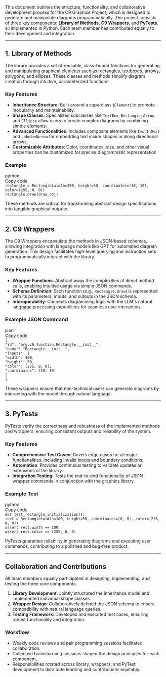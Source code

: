 This document outlines the structure, functionality, and collaborative development process for the C9 Graphics Project, which is designed to generate and manipulate diagrams programmatically. The project consists of three key components: **Library of Methods**, **C9 Wrappers**, and **PyTests**, all implemented in Python. Each team member has contributed equally to their development and integration.

---

## **1\. Library of Methods**

The library provides a set of reusable, class-bound functions for generating and manipulating graphical elements such as rectangles, textboxes, arrows, polygons, and ellipses. These classes and methods simplify diagram creation through intuitive, parameterized functions.

### **Key Features**

* **Inheritance Structure**: Built around a superclass (`Element`) to promote modularity and maintainability.  
* **Shape Classes**: Specialized subclasses like `TextBox`, `Rectangle`, `Arrow`, and `Ellipse` allow users to create complex diagrams by combining simple elements.  
* **Advanced Functionalities**: Includes composite elements like `TextInOval` and `LabeledArrow` for embedding text inside shapes or along directional arrows.  
* **Customizable Attributes**: Color, coordinates, size, and other visual properties can be customized for precise diagrammatic representation.

### **Example**

python  
Copy code  
`rectangle = Rectangle(width=100, height=50, coordinates=(10, 10), color=(255, 0, 0))`  
`rectangle.draw(draw_obj)`

These methods are critical for transforming abstract design specifications into tangible graphical outputs.

---

## **2\. C9 Wrappers**

The C9 Wrappers encapsulate the methods in JSON-based schemas, allowing integration with language models like GPT for automated diagram generation. This design facilitates high-level querying and instruction sets to programmatically interact with the library.

### **Key Features**

* **Wrapper Functions**: Abstract away the complexities of direct method calls, enabling intuitive usage via simple JSON commands.  
* **Schema Definition**: Each function (e.g., `Rectangle.draw`) is represented with its parameters, inputs, and outputs in the JSON schema.  
* **Interoperability**: Connects diagramming logic with the LLM's natural language processing capabilities for seamless user interaction.

### **Example JSON Command**

json  
Copy code  
`{`  
  `"id": "org.c9.function.Rectangle.__init__",`  
  `"name": "Rectangle.__init__",`  
  `"inputs": {`  
    `"width": 100,`  
    `"height": 50,`  
    `"color": [255, 0, 0],`  
    `"coordinates": [10, 10]`  
  `}`  
`}`

These wrappers ensure that non-technical users can generate diagrams by interacting with the model through natural language.

---

## **3\. PyTests**

PyTests verify the correctness and robustness of the implemented methods and wrappers, ensuring consistent outputs and reliability of the system.

### **Key Features**

* **Comprehensive Test Cases**: Covers edge cases for all major functionalities, including invalid inputs and boundary conditions.  
* **Automation**: Provides continuous testing to validate updates or extensions of the library.  
* **Integration Testing**: Tests the end-to-end functionality of JSON wrapper commands in conjunction with the graphics library.

### **Example Test**

python  
Copy code  
`def test_rectangle_initialization():`  
    `rect = Rectangle(width=100, height=50, coordinates=(0, 0), color=(255, 0, 0))`  
    `assert rect.width == 100`  
    `assert rect.color == (255, 0, 0)`

PyTests guarantee reliability in generating diagrams and executing user commands, contributing to a polished and bug-free product.

---

## **Collaboration and Contributions**

All team members equally participated in designing, implementing, and testing the three core components:

1. **Library Development**: Jointly structured the inheritance model and implemented individual shape classes.  
2. **Wrapper Design**: Collaboratively defined the JSON schema to ensure compatibility with natural language queries.  
3. **Testing Framework**: Developed and executed test cases, ensuring robust functionality and integration.

### **Workflow**

* Weekly code reviews and pair programming sessions facilitated collaboration.  
* Collective brainstorming sessions shaped the design principles for each component.  
* Responsibilities rotated across library, wrappers, and PyTest development to distribute learning and contributions equitably.

